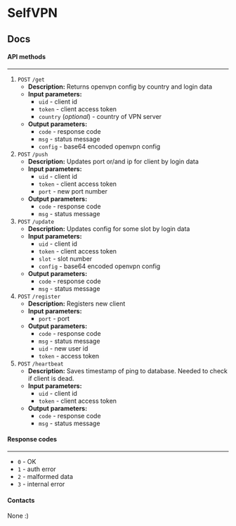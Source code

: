 # SelfVPN

## Docs
#### API methods
___
1. `POST` `/get`
    * __Description:__
        Returns openvpn config by country and login data
    * __Input parameters:__
        - `uid` - client id
        - `token` - client access token
        - `country` (_optional_) - country of VPN server
    * __Output parameters:__
        - `code` - response code
        - `msg` - status message
        - `config` - base64 encoded openvpn config
1. `POST` `/push`
    * __Description:__
        Updates port or/and ip for client by login data
    * __Input parameters:__
        - `uid` - client id
        - `token` - client access token
        - `port` - new port number
    * __Output parameters:__
        - `code` - response code
        - `msg` - status message
1. `POST` `/update`
    * __Description:__
        Updates config for some slot by login data
    * __Input parameters:__
        - `uid` - client id
        - `token` - client access token
        - `slot` - slot number
        - `config` - base64 encoded openvpn config
    * __Output parameters:__
        - `code` - response code
        - `msg` - status message
1. `POST` `/register`
    * __Description:__
        Registers new client
    * __Input parameters:__
        - `port` - port
    * __Output parameters:__
        - `code` - response code
        - `msg` - status message
        - `uid` - new user id
        - `token` - access token
1. `POST` `/heartbeat`
    * __Description:__
        Saves timestamp of ping to database. Needed to check if client is dead.
    * __Input parameters:__
        - `uid` - client id
        - `token` - client access token
    * __Output parameters:__
        - `code` - response code
        - `msg` - status message

#### Response codes
___
 - `0` - OK
 - `1` - auth error
 - `2` - malformed data
 - `3` - internal error

#### Contacts
None :)
